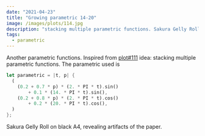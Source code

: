 ```yaml
---
date: "2021-04-23"
title: "Growing parametric 14-20"
image: /images/plots/114.jpg
description: "stacking multiple parametric functions. Sakura Gelly Roll on black A4, revealing artifacts of the paper."
tags:
  - parametric
---
```


Another parametric functions. Inspired from [plot#111](/plots/111) idea: stacking multiple parametric functions. The parametric used is

```rust
let parametric = |t, p| {
  (
    (0.2 + 0.7 * p) * (2. * PI * t).sin()
        + 0.1 * (14. * PI * t).sin(),
    (0.2 + 0.8 * p) * (2. * PI * t).cos()
        + 0.2 * (20. * PI * t).cos(),
  )
};
```

Sakura Gelly Roll on black A4, revealing artifacts of the paper.
